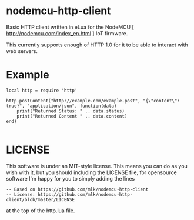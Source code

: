 # nodemcu-http-client
Basic HTTP client written in eLua for the NodeMCU [ http://nodemcu.com/index_en.html ] IoT firmware.

This currently supports enough of HTTP 1.0 for it to be able to interact with web servers.

# Example

```
local http = require 'http'

http.postContent("http://example.com/example-post", "{\"content\": true}", "application/json", function(data) 
    print("Returned Status: " .. data.status)
    print("Returned Content " .. data.content)
end)


```

# LICENSE

This software is under an MIT-style license. This means you can do as you wish with it, but you should including the LICENSE file, for opensource software I'm happy for you to simply adding the lines
```
-- Based on https://github.com/mlk/nodemcu-http-client
-- License: https://github.com/mlk/nodemcu-http-client/blob/master/LICENSE
```
at the top of the http.lua file. 
